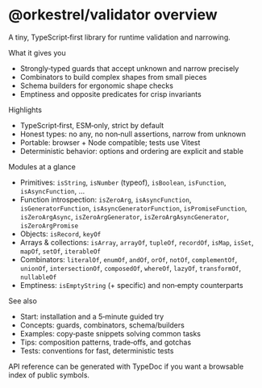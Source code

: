 # @orkestrel/validator overview

A tiny, TypeScript‑first library for runtime validation and narrowing.

What it gives you
- Strongly‑typed guards that accept unknown and narrow precisely
- Combinators to build complex shapes from small pieces
- Schema builders for ergonomic shape checks
- Emptiness and opposite predicates for crisp invariants

Highlights
- TypeScript‑first, ESM‑only, strict by default
- Honest types: no any, no non‑null assertions, narrow from unknown
- Portable: browser + Node compatible; tests use Vitest
- Deterministic behavior: options and ordering are explicit and stable

Modules at a glance
- Primitives: `isString`, `isNumber` (typeof), `isBoolean`, `isFunction`, `isAsyncFunction`, …
- Function introspection: `isZeroArg`, `isAsyncFunction`, `isGeneratorFunction`, `isAsyncGeneratorFunction`, `isPromiseFunction`, `isZeroArgAsync`, `isZeroArgGenerator`, `isZeroArgAsyncGenerator`, `isZeroArgPromise`
- Objects: `isRecord`, `keyOf`
- Arrays & collections: `isArray`, `arrayOf`, `tupleOf`, `recordOf`, `isMap`, `isSet`, `mapOf`, `setOf`, `iterableOf`
- Combinators: `literalOf`, `enumOf`, `andOf`, `orOf`, `notOf`, `complementOf`, `unionOf`, `intersectionOf`, `composedOf`, `whereOf`, `lazyOf`, `transformOf`, `nullableOf`
- Emptiness: `isEmptyString` (+ specific) and non‑empty counterparts

See also
- Start: installation and a 5‑minute guided try
- Concepts: guards, combinators, schema/builders
- Examples: copy‑paste snippets solving common tasks
- Tips: composition patterns, trade‑offs, and gotchas
- Tests: conventions for fast, deterministic tests

API reference can be generated with TypeDoc if you want a browsable index of public symbols.
